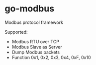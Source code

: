 # go-modbus
Modbus protocol framework

Supported:
- Modbus RTU over TCP
- Modbus Slave as Server
- Dump Modbus packets
- Function 0x1, 0x2, 0x3, 0x4, 0xF, 0x10
